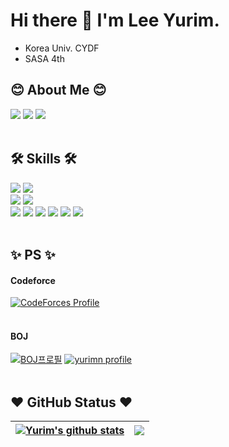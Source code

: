 # Hi there 👋 I'm Lee Yurim.
  - Korea Univ. CYDF
  - SASA 4th
## 😊 About Me 😊
  <a href="mailto:leeyou6757@gmail.com" target="_blank"><img src="https://img.shields.io/badge/leeyou6757@gmail.com-EA4335?style=flat-square&logo=Gmail&logoColor=white"/></a>
  <a href="https://www.instagram.com/yurimm_i/" target="_blank"><img src="https://img.shields.io/badge/instagram-E4405F?style=flat-square&logo=Instagram&logoColor=white"/></a>
  <a href="https://www.kaggle.com/yurimn" target="_blank"><img src="https://img.shields.io/badge/kaggle-20BEFF?style=flat-square&logo=Kaggle&logoColor=white"/></a>
  </br></br>

## 🛠️ Skills 🛠️
  ![](https://img.shields.io/badge/OS-Android-informational?style=flat&logo=android&color=3DDC84)
  ![](https://img.shields.io/badge/OS-IOS-informational?style=flat&logo=ios&color=000000)
  </br>
  ![](https://img.shields.io/badge/Framework-Flutter-informational?style=flat&logo=flutter&color=61DAFB)
  ![](https://img.shields.io/badge/Framework-React-informational?style=flat&logo=react&color=61DAFB)
  </br>
  ![](https://img.shields.io/badge/Code-dart-informational?style=flat&logo=dart&color=0175C2)
  ![](https://img.shields.io/badge/Code-JavaScript-informational?style=flat&logo=JavaScript&color=F7DF1E)
  ![](https://img.shields.io/badge/Code-TensorFlow-informational?style=flat&logo=TensorFlow&color=FF6F00)
  ![](https://img.shields.io/badge/Code-Python-informational?style=flat&logo=Python&color=3776AB)
  ![](https://img.shields.io/badge/Code-C-informational?style=flat&logo=C&color=A8B9CC)
  ![](https://img.shields.io/badge/Code-C++-informational?style=flat&logo=c++&color=00599C)
  </br></br>

## ✨ PS ✨
#### Codeforce 
[![CodeForces Profile](https://cf.leed.at?id=yurimmmmm)](https://codeforces.com/profile/yurimmmmm)
</br></br>
#### BOJ
[![BOJ프로필](http://mazassumnida.wtf/api/v2/generate_badge?boj=leeyou6757)](https://icpc.me/leeyou6757)
[![yurimn profile](http://mazandi.herokuapp.com/api?handle=leeyou6757)](https://solved.ac/leeyou6757)
</br></br>


## ❤️ GitHub Status ❤️

| <a href="https://github.com/yurimn/github-readme-stats"><img align="center" src="https://github-readme-stats.vercel.app/api?username=yurimn&show_icons=true&include_all_commits=true&theme=buefy&hide_border=true" alt="Yurim's github stats" /></a> | <a href="https://github.com/yurimn/github-readme-stats"><img align="center" src="https://github-readme-stats.vercel.app/api/top-langs/?username=yurimn&layout=compact&theme=buefy&hide_border=true" /></a> |
| ------------- | ------------- |



